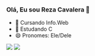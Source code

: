 ### Olá, Eu sou Reza Cavalera 👋



- 🔭 Cursando Info.Web 
- 🌱 Estudando C
- 😄 Pronomes: Ele/Dele


<img src="https://img.shields.io/badge/C-00599C?style=for-the-badge&logo=c&logoColor=white"/> <img src="https://img.shields.io/badge/Reddit-FF4500?style=for-the-badge&logo=reddit&logoColor=white"/>


